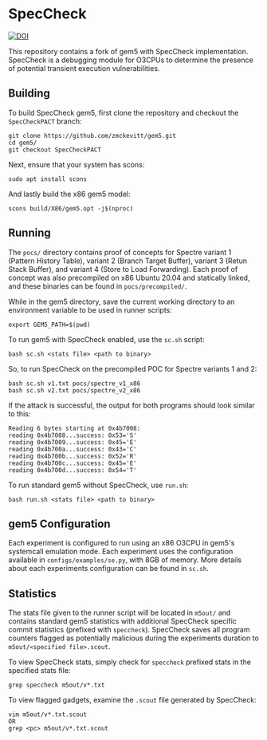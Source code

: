 # SpecCheck

[![DOI](https://zenodo.org/badge/545755894.svg)](https://zenodo.org/badge/latestdoi/545755894)

This repository contains a fork of gem5 with SpecCheck implementation. SpecCheck is a debugging module for O3CPUs to determine the presence of potential transient execution vulnerabilities.

## Building

To build SpecCheck gem5, first clone the repository and checkout the ```SpecCheckPACT``` branch:

```
git clone https://github.com/zmckevitt/gem5.git
cd gem5/
git checkout SpecCheckPACT
```

Next, ensure that your system has scons:

```
sudo apt install scons
```

And lastly build the x86 gem5 model:

```
scons build/X86/gem5.opt -j$(nproc)
```

## Running

The ```pocs/``` directory contains proof of concepts for Spectre variant 1 (Pattern History Table), variant 2 (Branch Target Buffer), variant 3 (Retun Stack Buffer), and variant 4 (Store to Load Forwarding). Each proof of concept was also precompiled on x86 Ubuntu 20.04 and statically linked, and these binaries can be found in ```pocs/precompiled/```.

While in the gem5 directory, save the current working directory to an environment variable to be used in runner scripts:

```
export GEM5_PATH=$(pwd)
```

To run gem5 with SpecCheck enabled, use the ```sc.sh``` script:

```
bash sc.sh <stats file> <path to binary>
```

So, to run SpecCheck on the precompiled POC for Spectre variants 1 and 2:

```
bash sc.sh v1.txt pocs/spectre_v1_x86
bash sc.sh v2.txt pocs/spectre_v2_x86
```

If the attack is successful, the output for both programs should look similar to this:

```
Reading 6 bytes starting at 0x4b7008:
reading 0x4b7008...success: 0x53='S'
reading 0x4b7009...success: 0x45='E'
reading 0x4b700a...success: 0x43='C'
reading 0x4b700b...success: 0x52='R'
reading 0x4b700c...success: 0x45='E'
reading 0x4b700d...success: 0x54='T'
```

To run standard gem5 without SpecCheck, use ```run.sh```:

```
bash run.sh <stats file> <path to binary>
```

## gem5 Configuration

Each experiment is configured to run using an x86 O3CPU in gem5's systemcall emulation mode. Each experiment uses the configuration available in ```configs/examples/se.py```, with 8GB of memory. More details about each experiments configuration can be found in ```sc.sh```.

## Statistics

The stats file given to the runner script will be located in ```m5out/``` and contains standard gem5 statistics with additional SpecCheck specific commit statistics (prefixed with ```speccheck```). SpecCheck saves all program counters flagged as potentially malicious during the experiments duration to ```m5out/<specified file>.scout```.

To view SpecCheck stats, simply check for ```speccheck``` prefixed stats in the specified stats file:

```
grep speccheck m5out/v*.txt
```

To view flagged gadgets, examine the ```.scout``` file generated by SpecCheck:

```
vim m5out/v*.txt.scout
OR
grep <pc> m5out/v*.txt.scout
```
